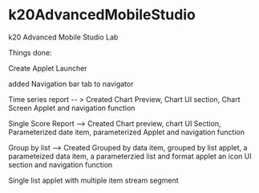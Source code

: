 # k20AdvancedMobileStudio
k20 Advanced Mobile Studio Lab

Things done:

Create Applet Launcher

added Navigation bar tab to navigator

Time series report -- > Created Chart Preview, Chart UI section, Chart Screen Applet and navigation function

Single Score Report --> Created Chart preview, chart UI Section, Parameterized date item, parameterized Applet and navigation function

Group by list --> Created Grouped by data item, grouped by list applet, a parameteized data item, a parameterzied list and format applet an icon UI section and navigation function

Single list applet with multiple item stream segment
